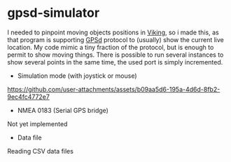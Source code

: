 # gpsd-simulator

I needed to pinpoint moving objects positions in [Viking](https://sourceforge.net/projects/viking/), so i made this, as that program is supporting [GPSd](https://gpsd.io/) protocol to (usually) show the current live location. My code mimic a tiny fraction of the protocol, but is enough to permit to show moving things. There is possible to run several instances to show several points in the same time, the used port is simply incremented. 

* Simulation mode (with joystick or mouse)

https://github.com/user-attachments/assets/b09aa5d6-195a-4d6d-8fb2-9ec4fc4772e7

* NMEA 0183 (Serial GPS bridge)

Not yet implemented

* Data file

Reading CSV data files
